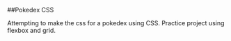 ##Pokedex CSS

Attempting to make the css for a pokedex using CSS. Practice project using flexbox and grid.

